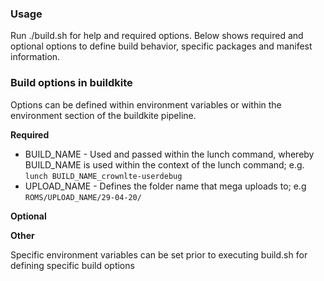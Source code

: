 ### Usage

Run ./build.sh for help and required options. Below shows required and optional options to define build behavior, specific packages and manifest information.

### Build options in buildkite

Options can be defined within environment variables or within the environment section of the buildkite pipeline.

**Required**

* BUILD_NAME - Used and passed within the lunch command, whereby BUILD_NAME is used within the context of the lunch command; e.g. `lunch BUILD_NAME_crownlte-userdebug`
* UPLOAD_NAME - Defines the folder name that mega uploads to; e.g `ROMS/UPLOAD_NAME/29-04-20/`

**Optional**

**Other**

Specific environment variables can be set prior to executing build.sh for defining specific build options
